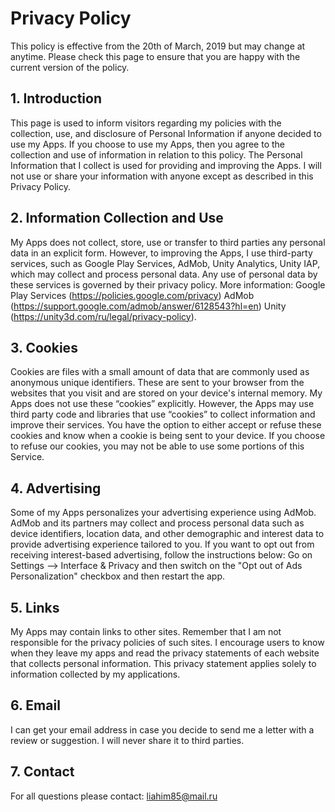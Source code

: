 # Privacy Policy
This policy is effective from the 20th of March, 2019 but may change at anytime. Please check this page to ensure that you are happy with the current version of the policy.
## 1. Introduction
This page is used to inform visitors regarding my policies with the collection, use, and disclosure of Personal Information if anyone decided to use my Apps.
If you choose to use my Apps, then you agree to the collection and use of information in relation to this policy. The Personal Information that I collect is used for providing and improving the Apps. I will not use or share your information with anyone except as described in this Privacy Policy.
## 2. Information Collection and Use
My Apps does not collect, store, use or transfer to third parties any personal data in an explicit form.
However, to improving the Apps, I use third-party services, such as Google Play Services, AdMob, Unity Analytics, Unity IAP, which may collect and process personal data. Any use of personal data by these services is governed by their privacy policy.
More information:
Google Play Services (https://policies.google.com/privacy)
AdMob (https://support.google.com/admob/answer/6128543?hl=en)
Unity (https://unity3d.com/ru/legal/privacy-policy).
## 3. Cookies
Cookies are files with a small amount of data that are commonly used as anonymous unique identifiers. These are sent to your browser from the websites that you visit and are stored on your device's internal memory.
My Apps does not use these “cookies” explicitly. However, the Apps may use third party code and libraries that use “cookies” to collect information and improve their services. You have the option to either accept or refuse these cookies and know when a cookie is being sent to your device. If you choose to refuse our cookies, you may not be able to use some portions of this Service.
## 4. Advertising
Some of my Apps personalizes your advertising experience using AdMob. AdMob and its partners may collect and process personal data such as device identifiers, location data, and other demographic and interest data to provide advertising experience tailored to you.
If you want to opt out from receiving interest-based advertising, follow the instructions below:
Go on Settings –> Interface & Privacy and then switch on the "Opt out of Ads Personalization" checkbox and then restart the app.
## 5. Links
My Apps may contain links to other sites. Remember that I am not responsible for the privacy policies of such sites. I encourage users to know when they leave my apps and read the privacy statements of each website that collects personal information. This privacy statement applies solely to information collected by my applications.
## 6. Email
I can get your email address in case you decide to send me a letter with a review or suggestion. I will never share it to third parties.
## 7. Contact
For all questions please contact: liahim85@mail.ru
